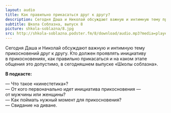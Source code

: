 ```yaml
---
layout: audio
title: Как правильно прикасаться друг к другу?
description: Сегодня Даша и Николай обсуждают важную и интимную тему прикосновений друг к другу. 
subtitle: Школа Соблазна, выпуск 8
picture: shkola-soblazna/8.jpg
src: http://shkola-soblazna.podster.fm/8/download/audio.mp3?media=player
---
```


Сегодня Даша и Николай обсуждают важную и интимную тему прикосновений друг к другу. Кто должен проявлять инициативу в прикосновениях, как правильно прикасаться и на каком этапе общения это допустимо, в сегодняшнем выпуске «Школы соблазна».

**В подкасте:**

— Что такое «кинестетика»?  
— От кого первоначально идет инициатива прикосновения — от мужчины или женщины?  
— Как поймать нужный момент для прикосновения?  
— Свидание на диване.   
